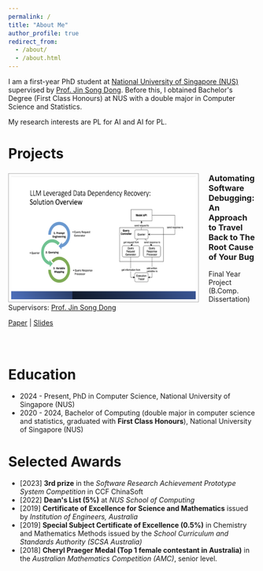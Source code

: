 ```yaml
---
permalink: /
title: "About Me"
author_profile: true
redirect_from: 
  - /about/
  - /about.html
---
```


I am a first-year PhD student at [National University of Singapore (NUS)](https://www.nus.edu.sg) supervised by [Prof. Jin Song Dong](https://www.comp.nus.edu.sg/~dongjs/). Before this, I obtained Bachelor's Degree (First Class Honours) at NUS with a double major in Computer Science and Statistics.

My research interests are PL for AI and AI for PL.

Projects
======
<div style="padding-bottom: 20px;">
  <img src="/images/fyp/fyp.png" alt="Approach Overview" style="border: 1px solid #B2B2B2; padding: 5px;float: left;margin-right: 20px;" width="375" height="250">
  <div>
    <h3>Automating Software Debugging: An Approach to Travel Back to The Root Cause of Your Bug</h3>
    <p>
    Final Year Project (B.Comp. Dissertation)
    Supervisors: <a href="https://www.comp.nus.edu.sg/~dongjs/">Prof. Jin Song Dong</a>
    </p>
    <p></p>
    <a href="files/fyp/Hongshu_Wang_FYP_Final_Report.pdf">Paper</a> | <a href="files/fyp/FYP_final_presentation.pdf">Slides</a>
  </div>
</div>

<div style="padding-bottom: 20px;"></div>

Education
======
- 2024 - Present, PhD in Computer Science, National University of Singapore (NUS)
- 2020 - 2024, Bachelor of Computing (double major in computer science and statistics, graduated with **First Class Honours**), National University of Singapore (NUS)

Selected Awards
======
- [2023] **3rd prize** in the *Software Research Achievement Prototype System Competition* in CCF ChinaSoft
- [2022] **Dean's List (5%)** at *NUS School of Computing*
- [2019] **Certificate of Excellence for Science and Mathematics** issued by *Institution of Engineers, Australia*
- [2019] **Special Subject Certificate of Excellence (0.5%)** in Chemistry and Mathematics Methods issued by the *School Curriculum and Standards Authority (SCSA Australia)*
- [2018] **Cheryl Praeger Medal (Top 1 female contestant in Australia)** in the *Australian Mathematics Competition (AMC)*, senior level.
